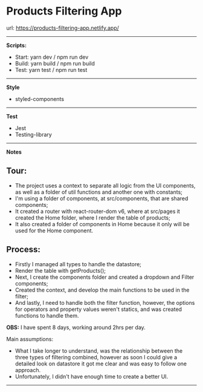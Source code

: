 # Products Filtering App

url: https://products-filtering-app.netlify.app/

****
**Scripts:**
- Start: yarn dev / npm run dev
- Build: yarn build / npm run build
- Test: yarn test / npm run test

****
**Style**
- styled-components

****

**Test**
- Jest
- Testing-library

****
**Notes**

Tour:
-
- The project uses a context to separate all logic from the UI components, as well as a folder of util functions and another one with constants;
- I'm using a folder of components, at src/components, that are shared components; 
- It created a router with react-router-dom v6, where at src/pages it created the Home folder, where I render the table of products;
- It also created a folder of components in Home because it only will be used for the Home component.

Process:
-
- Firstly I managed all types to handle the datastore;
- Render the table with getProducts();
- Next, I create the components folder and created a dropdown and Filter components;
- Created the context, and develop the main functions to be used in the filter;
- And lastly, I need to handle both the filter function, however, the options for operators and property values weren't statics, and was created functions to handle them.


**OBS:** I have spent 8 days, working around 2hrs per day.

Main assumptions:
- What I take longer to understand, was the relationship between the three types of filtering combined, however as soon I could give a detailed look on datastore it got me clear and was easy to follow one approach.
- Unfortunately, I didn't have enough time to create a better UI.

****
